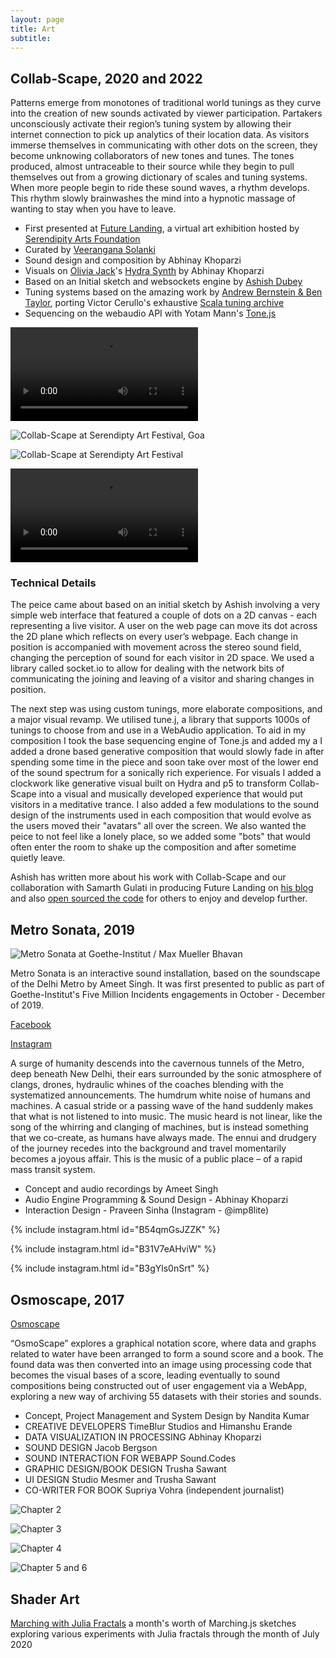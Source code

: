 ```yaml
---
layout: page
title: Art
subtitle:
---
```


## Collab-Scape, 2020 and 2022

Patterns emerge from monotones of traditional world tunings as they curve into the creation of new sounds activated by viewer participation. Partakers unconsciously activate their region’s tuning system by allowing their internet connection to pick up analytics of their location data. As visitors immerse themselves in communicating with other dots on the screen, they become unknowing collaborators of new tones and tunes. The tones produced, almost untraceable to their source while they begin to pull themselves out from a growing dictionary of scales and tuning systems. When more people begin to ride these sound waves, a rhythm develops. This rhythm slowly brainwashes the mind into a hypnotic massage of wanting to stay when you have to leave.

* First presented at [Future Landing](http://futurelanding.serendipityartsvirtual.com/), a virtual art exhibition hosted by [Serendipity Arts Foundation](http://serendipityarts.org/)
* Curated by [Veerangana Solanki](https://www.serendipityartsfestival.com/curator/veerangana-solanki)
* Sound design and composition by Abhinay Khoparzi
* Visuals on [Olivia Jack](https://ojack.xyz)'s [Hydra Synth](https://hydra.ojack.xyz) by Abhinay Khoparzi
* Based on an Initial sketch and websockets engine by [Ashish Dubey](https://instagram.com/dash1291)
* Tuning systems based on the amazing work by [Andrew Bernstein & Ben Taylor](https://github.com/abbernie/tune/), porting Victor Cerullo's exhaustive [Scala tuning archive](https://www.huygens-fokker.org/scala/)
* Sequencing on the webaudio API with Yotam Mann's [Tone.js](http://tonejs.github.io/)

![Collab-Scape at Future Landing, Serendipty Art Festival](art/collabscape/newgrab.mp4)

![Collab-Scape at Serendipty Art Festival, Goa](art/collabscape/basic-install.jpg)

![Collab-Scape at Serendipty Art Festival](art/collabscape/visitors.jpg)

![Collab-Scape at Serendipty Art Festival, Goa](art/collabscape/visitors-1080p.mp4)

### Technical Details

The peice came about based on an initial sketch by Ashish involving a very simple web interface that featured a couple of dots on a 2D canvas - each representing a live visitor. A user on the web page can move its dot across the 2D plane which reflects on every user’s webpage. Each change in position is accompanied with movement across the stereo sound field, changing the perception of sound for each visitor in 2D space. We used a library called socket.io to allow for dealing with the network bits of communicating the joining and leaving of a visitor and sharing changes in position.

The next step was using custom tunings, more elaborate compositions, and a major visual revamp. We utilised tune.j, a library that supports 1000s of tunings to choose from and use in a WebAudio application. To aid in my composition I took the base sequencing engine of Tone.js and added my a I added a drone based generative composition that would slowly fade in after spending some time in the piece and soon take over most of the lower end of the sound spectrum for a sonically rich experience. For visuals I added a clockwork like generative visual built on Hydra and p5 to transform Collab-Scape into a visual and musically developed experience that would put visitors in a meditative trance. I also added a few modulations to the sound design of the instruments used in each composition that would evolve as the users moved their "avatars" all over the screen. We also wanted the peice to not feel like a lonely place, so we added some "bots" that would often enter the room to shake up the composition and after sometime quietly leave.

Ashish has written more about his work with Collab-Scape and our collaboration with Samarth Gulati in producing Future Landing on [his blog](http://ashishdubey.xyz/interactive-soundscape-on-web.html) and also [open sourced the code](https://github.com/dash1291/collabscape) for others to enjoy and develop further.

## Metro Sonata, 2019

![Metro Sonata at Goethe-Institut / Max Mueller Bhavan](art/metro-sonata/metro-sonata_web.jpg)

Metro Sonata is an interactive sound installation, based on the soundscape of the Delhi Metro by Ameet Singh. It was first presented to public as part of Goethe-Institut's Five Million Incidents engagements in October - December of 2019.

[Facebook](https://www.facebook.com/events/2559647130741279/2559647137407945/)

[Instagram](https://www.instagram.com/metrosonata/)

A surge of humanity descends into the cavernous tunnels of the Metro, deep beneath New Delhi, their ears surrounded by the sonic atmosphere of clangs, drones, hydraulic whines of the coaches blending with the systematized announcements. The humdrum white noise of humans and machines. A casual stride or a passing wave of the hand suddenly makes that what is not listened to into music. The music heard is not linear, like the song of the whirring and clanging of machines, but is instead something that we co-create, as humans have always made. The ennui and drudgery of the journey recedes into the background and travel momentarily becomes a joyous affair. This is the music of a public place – of a rapid mass transit system.

* Concept and audio recordings by Ameet Singh
* Audio Engine Programming & Sound Design - Abhinay Khoparzi
* Interaction Design - Praveen Sinha (Instagram - @imp8lite)

{% include instagram.html id="B54qmGsJZZK" %}

{% include instagram.html id="B31V7eAHviW" %}

{% include instagram.html id="B3gYls0nSrt" %}

## Osmoscape, 2017

[Osmoscape](art/osmoscape/title.jpg)

“OsmoScape” explores a graphical notation score, where data and graphs related to water have been arranged to form a sound score and a book.  The found data was then converted into an image using processing code that becomes the visual bases of a score, leading eventually to sound compositions being constructed out of user engagement via a WebApp, exploring a new way of archiving 55 datasets with their stories and sounds.

* Concept, Project Management and System Design by Nandita Kumar
* CREATIVE DEVELOPERS TimeBlur Studios and Himanshu Erande
* DATA VISUALIZATION IN PROCESSING Abhinay Khoparzi
* SOUND DESIGN Jacob Bergson
* SOUND INTERACTION FOR WEBAPP Sound.Codes
* GRAPHIC DESIGN/BOOK DESIGN Trusha Sawant
* UI DESIGN Studio Mesmer and Trusha Sawant
* CO-WRITER FOR BOOK Supriya Vohra (independent journalist)

![Chapter 2](art/osmoscape/chap-2.jpg)

![Chapter 3](art/osmoscape/chap-3.jpg)

![Chapter 4](art/osmoscape/chap-4.jpg)

![Chapter 5 and 6](art/osmoscape/chap-5-6.jpg)

## Shader Art

[Marching with Julia Fractals](marching.md) a month's worth of Marching.js sketches exploring various experiments with Julia fractals through the month of July 2020